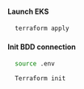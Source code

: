 
#### Launch EKS
   
```bash
  terraform apply
```

#### Init BDD connection
   
```bash
  source .env
```
```bash
  Terraform init
```